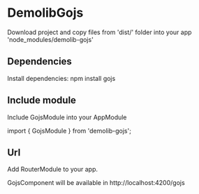 # DemolibGojs

Download project and copy files from 'dist/' folder into your app 'node_modules/demolib-gojs'

## Dependencies

Install dependencies: npm install gojs

## Include module

Include GojsModule into your AppModule

import { GojsModule } from 'demolib-gojs';

## Url

Add RouterModule to your app.

GojsComponent will be available in http://localhost:4200/gojs
